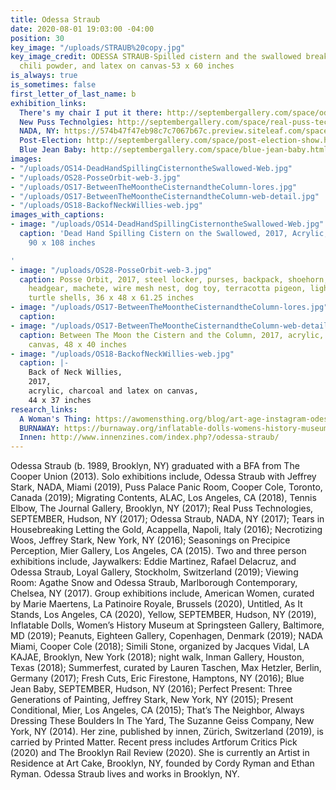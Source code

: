 ```yaml
---
title: Odessa Straub
date: 2020-08-01 19:03:00 -04:00
position: 30
key_image: "/uploads/STRAUB%20copy.jpg"
key_image_credit: ODESSA STRAUB-Spilled cistern and the swallowed breaking through-2019-acrylic,
  chili powder, and latex on canvas-53 x 60 inches
is_always: true
is_sometimes: false
first_letter_of_last_name: b
exhibition_links:
  There's my chair I put it there: http://septembergallery.com/space/odessa-straub.html
  New Puss Technolgies: http://septembergallery.com/space/real-puss-technologies.html
  NADA, NY: https://574b47f47eb98c7c7067b67c.preview.siteleaf.com/space/nada.html
  Post-Election: http://septembergallery.com/space/post-election-show.html
  Blue Jean Baby: http://septembergallery.com/space/blue-jean-baby.html
images:
- "/uploads/OS14-DeadHandSpillingCisternontheSwallowed-Web.jpg"
- "/uploads/OS28-PosseOrbit-web-3.jpg"
- "/uploads/OS17-BetweenTheMoontheCisternandtheColumn-lores.jpg"
- "/uploads/OS17-BetweenTheMoontheCisternandtheColumn-web-detail.jpg"
- "/uploads/OS18-BackofNeckWillies-web.jpg"
images_with_captions:
- image: "/uploads/OS14-DeadHandSpillingCisternontheSwallowed-Web.jpg"
  caption: 'Dead Hand Spilling Cistern on the Swallowed, 2017, Acrylic, dye, enamel,
    90 x 108 inches

'
- image: "/uploads/OS28-PosseOrbit-web-3.jpg"
  caption: Posse Orbit, 2017, steel locker, purses, backpack, shoehorn, hanger, boxing
    headgear, machete, wire mesh nest, dog toy, terracotta pigeon, lightbulb cage,
    turtle shells, 36 x 48 x 61.25 inches
- image: "/uploads/OS17-BetweenTheMoontheCisternandtheColumn-lores.jpg"
  caption: 
- image: "/uploads/OS17-BetweenTheMoontheCisternandtheColumn-web-detail.jpg"
  caption: Between The Moon the Cistern and the Column, 2017, acrylic, wool, fur on
    canvas, 48 x 40 inches
- image: "/uploads/OS18-BackofNeckWillies-web.jpg"
  caption: |-
    Back of Neck Willies,
    2017,
    acrylic, charcoal and latex on canvas,
    44 x 37 inches
research_links:
  A Woman's Thing: https://awomensthing.org/blog/art-age-instagram-odessa-straub/
  BURNAWAY: https://burnaway.org/inflatable-dolls-womens-history-museum-at-springsteen-gallery/
  Innen: http://www.innenzines.com/index.php?/odessa-straub/
---
```


Odessa Straub (b. 1989, Brooklyn, NY) graduated with a BFA from The Cooper Union (2013). Solo exhibitions include, Odessa Straub with Jeffrey Stark, NADA, Miami (2019), Puss Palace Panic Room, Cooper Cole, Toronto, Canada (2019); Migrating Contents, ALAC, Los Angeles, CA (2018), Tennis Elbow, The Journal Gallery, Brooklyn, NY (2017); Real Puss Technologies, SEPTEMBER, Hudson, NY (2017); Odessa Straub, NADA, NY (2017); Tears in Housebreaking Letting the Gold, Acappella, Napoli, Italy (2016); Necrotizing Woos, Jeffrey Stark, New York, NY (2016); Seasonings on Precipice Perception, Mier Gallery, Los Angeles, CA (2015). Two and three person exhibitions include, Jaywalkers: Eddie Martinez, Rafael Delacruz, and Odessa Straub, Loyal Gallery, Stockholm, Switzerland (2019); Viewing Room: Agathe Snow and Odessa Straub, Marlborough Contemporary, Chelsea, NY (2017). Group exhibitions include, American Women, curated by Marie Maertens, La Patinoire Royale, Brussels (2020), Untitled, As It Stands, Los Angeles, CA (2020), Yellow, SEPTEMBER, Hudson, NY (2019), Inflatable Dolls, Women’s History Museum at Springsteen Gallery, Baltimore, MD (2019); Peanuts, Eighteen Gallery, Copenhagen, Denmark (2019); NADA Miami, Cooper Cole (2018); Simili Stone, organized by Jacques Vidal, LA KAJAE, Brooklyn, New York (2018); night walk, Inman Gallery, Houston, Texas (2018); Summerfest, curated by Lauren Taschen, Max Hetzler, Berlin, Germany (2017); Fresh Cuts, Eric Firestone, Hamptons, NY (2016); Blue Jean Baby, SEPTEMBER, Hudson, NY (2016); Perfect Present: Three Generations of Painting, Jeffrey Stark, New York, NY (2015); Present Conditional, Mier, Los Angeles, CA (2015); That’s The Neighbor, Always Dressing These Boulders In The Yard, The Suzanne Geiss Company, New York, NY (2014). Her zine, published by innen, Zürich, Switzerland (2019), is carried by Printed Matter. Recent press includes Artforum Critics Pick (2020) and The Brooklyn Rail Review (2020). She is currently an Artist in Residence at Art Cake, Brooklyn, NY, founded by Cordy Ryman and Ethan Ryman. Odessa Straub lives and works in Brooklyn, NY.